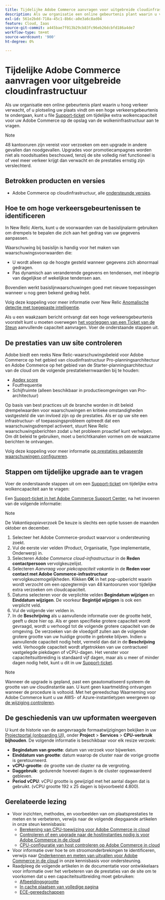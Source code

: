 ```yaml
---
title: Tijdelijke Adobe Commerce aanvragen voor uitgebreide cloudinfrastructuur
description: Als uw organisatie een online gebeurtenis plant waarin u veel verkeer verwacht, of u plotseling vindt dat uw site een gebeurtenis met veel verkeer ondergaat, kunt u een [Support Ticket] (/help/help-center-guide/help-center/magento-help-center-user-guide.md#submit-ticket) indienen om tijdelijke extra cloudcapaciteit voor uw Adobe Commerce in de cloudinfrastructuur aan te vragen.
exl-id: 561e2bdd-718a-45c1-8b6c-a0e3a6c8ad04
feature: Cloud, Iaas
source-git-commit: a445bae7f013b29cb83fc96eb26dcbfd186a4de7
workflow-type: tm+mt
source-wordcount: '900'
ht-degree: 0%

---
```


# Tijdelijke Adobe Commerce aanvragen voor uitgebreide cloudinfrastructuur

Als uw organisatie een online gebeurtenis plant waarin u hoog verkeer verwacht, of u plotseling uw plaats vindt om een hoge verkeersgebeurtenis te ondergaan, kunt u file [Support-ticket](/help/help-center-guide/help-center/magento-help-center-user-guide.md#submit-ticket) om tijdelijke extra wolkencapaciteit voor uw Adobe Commerce op de opslag van de wolkeninfrastructuur aan te vragen.

>[!NOTE]
>
>48 kantooruren zijn vereist voor verzoeken om een upgrade in andere gevallen dan noodgevallen. Upgrades voor promotiecampagnes worden niet als noodsituaties beschouwd, tenzij de site volledig niet functioneel is of veel meer verkeer krijgt dan verwacht en de prestaties ernstig zijn verslechterd.

## Betrokken producten en versies

* Adobe Commerce op cloudinfrastructuur, alle [ondersteunde versies](https://www.adobe.com/content/dam/cc/en/legal/terms/enterprise/pdfs/Adobe-Commerce-Software-Lifecycle-Policy.pdf).

## Hoe te om hoge verkeersgebeurtenissen te identificeren

In New Relic Alerts, kunt u de voorwaarden van de basislijnalarm gebruiken om drempels te bepalen die zich aan het gedrag van uw gegevens aanpassen.

Waarschuwing bij basislijn is handig voor het maken van waarschuwingsvoorwaarden die:

* U wordt alleen op de hoogte gesteld wanneer gegevens zich abnormaal gedragen.
* Pas dynamisch aan veranderende gegevens en tendensen, met inbegrip van dagelijkse of wekelijkse tendensen aan.

Bovendien werkt basislijnwaarschuwingen goed met nieuwe toepassingen wanneer u nog geen bekend gedrag hebt.

Volg deze koppeling voor meer informatie over New Relic [Anomalische detectie met toegepaste intelligentie](https://docs.newrelic.com/docs/alerts-applied-intelligence/applied-intelligence/anomaly-detection/anomaly-detection-applied-intelligence/).

Als u een waakzaam bericht ontvangt dat een hoge verkeersgebeurtenis voorstelt kunt u moeten overwegen [het voorleggen van een Ticket van de Steun](/docs/commerce-knowledge-base/kb/help-center-guide/magento-help-center-user-guide.html?lang=en#submit-ticket) aanvullende capaciteit aanvragen. Voer de onderstaande stappen uit.

## De prestaties van uw site controleren

Adobe biedt een reeks New Relic-waarschuwingsbeleid voor Adobe Commerce op het gebied van cloudinfrastructuur Pro-planningsarchitectuur en Adobe Commerce op het gebied van de Starter-planningsarchitectuur van de cloud om de volgende prestatiekernwaarden bij te houden:

* [Apdex score](https://docs.newrelic.com/docs/apm/new-relic-apm/apdex/apdex-measure-user-satisfaction)
* Foutfrequentie
* Schijfruimte (alleen beschikbaar in productieomgevingen van Pro-architectuur)

Op basis van best practices uit de branche worden in dit beleid drempelwaarden voor waarschuwingen en kritieke omstandigheden vastgesteld die van invloed zijn op de prestaties. Als er op uw site een infrastructuur- of toepassingsprobleem optreedt dat een waarschuwingsdrempel activeert, stuurt New Relic waarschuwingsberichten zodat u het probleem proactief kunt verhelpen. Om dit beleid te gebruiken, moet u berichtkanalen vormen om de waakzame berichten te ontvangen.

Volg deze koppeling voor meer informatie [op prestaties gebaseerde waarschuwingen configureren](/docs/commerce-cloud-service/user-guide/monitor/new-relic.html#monitor-performance-with-managed-alerts).

## Stappen om tijdelijke upgrade aan te vragen

Voer de onderstaande stappen uit om een [Support-ticket](/docs/commerce-knowledge-base/kb/help-center-guide/magento-help-center-user-guide.html?lang=en#submit-ticket) om tijdelijke extra wolkencapaciteit aan te vragen:

Een [Support-ticket in het Adobe Commerce Support Center](/help/help-center-guide/help-center/magento-help-center-user-guide.md#submit-ticket), na het invoeren van de volgende informatie:

>[!NOTE]
>
>De *Vakantiepopieverzoek* De keuze is slechts een optie tussen de maanden oktober en december.

1. Selecteer het Adobe Commerce-product waarvoor u ondersteuning zoekt.
1. Vul de eerste vier velden (Product, Organisatie, Type implementatie, Onderwerp) in.
1. Selecteren *Adobe Commerce cloud-infrastructuur* in de **Reden contactpersoon** vervolgkeuzelijst.
1. Selecteren *Aanvraag voor piekcapaciteit vakantie* in de **Reden voor contact met Adobe Commerce-infrastructuur** vervolgkeuzemogelijkheden. Klikken **OK** in het pop-upbericht waarin wordt verzocht om een opzegtermijn van 48 kantooruren voor tijdelijke extra verzoeken om cloudcapaciteit.
1. Datums selecteren voor de verplichte velden **Begindatum wijzigen** en **Einddatum wijzigen**. De voorkeur **Begintijd wijzigen** is ook een verplicht veld.
1. Vul de volgende vier velden in.
1. In de **Beschrijving** als u aanvullende informatie over de grootte hebt, geeft u deze hier op. Als er geen specifieke grotere capaciteit wordt gevraagd, wordt u verhoogd tot de volgende grotere capaciteit van de omgeving. De verzoeken van de vloedgolf zullen aan de volgende grotere grootte van uw huidige grootte in gebreke blijven. Indien u aanvullende capaciteit nodig hebt, vermeld dan dat in de **Beschrijving** veld. Verhoogde capaciteit wordt afgetrokken van uw contractueel vastgelegde piekdagen of vCPU-dagen. Het venster voor capaciteitsuitbreiding is standaard vijf dagen, maar als u meer of minder dagen nodig hebt, kunt u dit in uw [Support-ticket](/help/help-center-guide/help-center/magento-help-center-user-guide.md#submit-ticket).

>[!NOTE]
>
>Wanneer de upgrade is gepland, past een geautomatiseerd systeem de grootte van uw cloudinstantie aan. U kunt geen kaartmelding ontvangen wanneer de procedure is voltooid. Met het gereedschap Waarneming voor Adobe Commerce kunt u uw AWS- of Azure-instantietypen weergeven op [de wijziging controleren](/help/how-to/general/check-vcpu-using-observation-for-adobe-commerce.md).

## De geschiedenis van uw upformaten weergeven

U kunt de historie van de aangevraagde formaatwijzigingen bekijken in uw [Projectportal (onboarding UI)](/docs/commerce-cloud-service/start/onboarding.html#cloud-project-portal-(onboarding-ui)), onder **Project** > **Services** > **CPU-verbruik bijhouden**.
De volgende informatie is beschikbaar voor elk resize verzoek:

* **Begindatum van grootte**: datum van verzoek voor bijwerken.
* **Einddatum van grootte**: datum waarop de cluster naar de vorige grootte is geretourneerd.
* **vCPU-grootte**: de grootte van de cluster na de vergroting.
* **Daggebruik**: gedurende hoeveel dagen is de cluster opgewaardeerd gebleven.
* **Period vCPU**: vCPU grootte is gewijzigd met het aantal dagen dat is gebruikt. (vCPU grootte 192 x 25 dagen is bijvoorbeeld 4.800).


## Gerelateerde lezing

* Voor inzichten, methodes, en voorbeelden van om plaatsprestaties te meten en te verbeteren, verwijs naar de volgende diepgaande artikelen in onze steun kennisbasis:
   * [Berekening van CPU-toewijzing voor Adobe Commerce in cloud](/docs/commerce-knowledge-base/kb/how-to/magento-commerce-cloud-cpu-allocation-calculation.html)
   * [Controleren of een upgrade naar de hostinstanties nodig is voor Adobe Commerce in de cloud](/docs/commerce-knowledge-base/kb/how-to/magento-commerce-cloud-check-if-upsize-for-hosts-instances-is-needed.html)
   * [CPU-configuratie van host controleren op Adobe Commerce in cloud](/docs/commerce-knowledge-base/kb/how-to/magento-commerce-cloud-check-hosts-cpu-configuration.html)
* Voor informatie over hoe te om stroomonderbrekingen te identificeren, verwijs naar [Onderkennen en meten van uitvallen voor Adobe Commerce in de cloud](/docs/commerce-knowledge-base/kb/how-to/how-to-identify-outages.html) in onze kennisbasis voor ondersteuning.
* Raadpleeg de volgende artikelen in de documentatie voor ontwikkelaars voor informatie over het verbeteren van de prestaties van de site om te voorkomen dat u een capaciteitsuitbreiding moet gebruiken:
   * [Afbeeldingsgrootte](/docs/commerce-admin/catalog/products/digital-assets/product-image-config.html#product-image-resizing)
   * [In cache plaatsen van volledige pagina](/docs/commerce-admin/systems/tools/cache-management.html#full-page-caching)
   * [ECE-gereedschappen](/docs/commerce-cloud-service/user-guide/dev-tools/ece-tools/package-overview.html)
